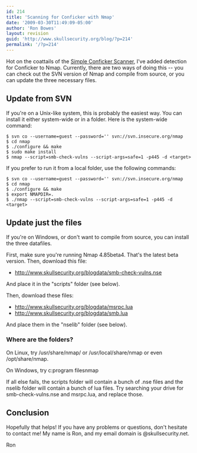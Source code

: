 ```yaml
---
id: 214
title: 'Scanning for Conficker with Nmap'
date: '2009-03-30T11:49:09-05:00'
author: 'Ron Bowes'
layout: revision
guid: 'http://www.skullsecurity.org/blog/?p=214'
permalink: '/?p=214'
---
```


Hot on the coattails of the [Simple Conficker Scanner](http://iv.cs.uni-bonn.de/wg/cs/applications/containing-conficker), I've added detection for Conficker to Nmap. Currently, there are two ways of doing this -- you can check out the SVN version of Nmap and compile from source, or you can update the three necessary files.

##  Update from SVN

If you're on a Unix-like system, this is probably the easiest way. You can install it either system-wide or in a folder. Here is the system-wide command:

```
$ svn co --username=guest --password='' svn://svn.insecure.org/nmap
$ cd nmap
$ ./configure && make
$ sudo make install
$ nmap --script=smb-check-vulns --script-args=safe=1 -p445 -d <target>
```

If you prefer to run it from a local folder, use the following commands:

```
$ svn co --username=guest --password='' svn://svn.insecure.org/nmap
$ cd nmap
$ ./configure && make
$ export NMAPDIR=.
$ ./nmap --script=smb-check-vulns --script-args=safe=1 -p445 -d <target>
```

## Update just the files

If you're on Windows, or don't want to compile from source, you can install the three datafiles.

First, make sure you're running Nmap 4.85beta4. That's the latest beta version. Then, download this file:

- <http://www.skullsecurity.org/blogdata/smb-check-vulns.nse>

And place it in the "scripts" folder (see below).

Then, download these files:

- http://www.skullsecurity.org/blogdata/msrpc.lua
- http://www.skullsecurity.org/blogdata/smb.lua

And place them in the "nselib" folder (see below).

### Where are the folders?

On Linux, try /usr/share/nmap/ or /usr/local/share/nmap or even /opt/share/nmap.

On Windows, try c:program filesnmap

If all else fails, the scripts folder will contain a bunch of .nse files and the nselib folder will contain a bunch of lua files. Try searching your drive for smb-check-vulns.nse and msrpc.lua, and replace those.

## Conclusion

Hopefully that helps! If you have any problems or questions, don't hesitate to contact me! My name is Ron, and my email domain is @skullsecurity.net.

Ron